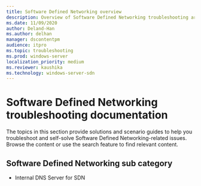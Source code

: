 ```yaml
---
title: Software Defined Networking overview
description: Overview of Software Defined Networking troubleshooting articles.
ms.date: 11/09/2020
author: Deland-Han
ms.author: delhan
manager: dscontentpm
audience: itpro
ms.topic: troubleshooting
ms.prod: windows-server
localization_priority: medium
ms.reviewer: kaushika
ms.technology: windows-server-sdn
---
```

# Software Defined Networking troubleshooting documentation

The topics in this section provide solutions and scenario guides to help you troubleshoot and self-solve Software Defined Networking-related issues. Browse the content or use the search feature to find relevant content.

## Software Defined Networking sub category

- Internal DNS Server for SDN
